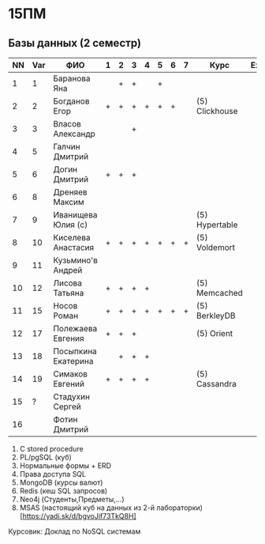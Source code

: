 # 15ПМ
## Базы данных (2 семестр)

| NN  | Var | ФИО                   | 1   | 2   | 3   | 4   | 5   | 6   | 7   |  Курс           | Exam     |
| --- | --- | --------------------- | --- | --- | --- | --- | --- | --- | --- | --------------- | -------- |
| 1   | 1   | Баранова Яна          |     | +   | +   |     | +   |     |     |                 |          |
| 2   | 2   | Богданов Егор         | +   | +   | +   | +   | +   | +   |     | (5) Clickhouse  |          |
| 3   | 3   | Власов Александр      |     |     | +   |     |     |     |     |                 |          |
| 4   | 5   | Галчин Дмитрий        |     |     |     |     |     |     |     |                 |          |
| 5   | 6   | Догин Дмитрий         | +   | +   | +   |     |     |     |     |                 |          |
| 6   | 8   | Дреняев Максим        |     |     |     |     |     |     |     |                 |          |
| 7   | 9   | Иванищева Юлия (с)    |     |     |     |     |     |     |     | (5) Hypertable  |          |
| 8   | 10  | Киселева Анастасия    | +   | +   | +   | +   | +   | +   | +   | (5) Voldemort   |          |
| 9   | 11  | Кузьмино'в Андрей     |     |     |     |     |     |     |     |                 |          |
| 10  | 12  | Лисова Татьяна        | +   | +   | +   | +   |     |     |     | (5) Memcached   |          |
| 11  | 15  | Носов Роман           | +   | +   | +   | +   | +   | +   | +   | (5) BerkleyDB   |          |
| 12  | 17  | Полежаева Евгения     | +   | +   | +   |     |     |     |     | (5) Orient      |          |
| 13  | 18  | Посыпкина Екатерина   |     | +   | +   | +   |     |     |     |                 |          |
| 14  | 19  | Симаков Евгений       | +   | +   | +   | +   |     |     |     | (5) Cassandra   |          |
| 15  | ?   | Стадухин Сергей       |     |     |     |     |     |     |     |                 |          |
| 16  |     | Фотин Дмитрий         |

1. C stored procedure
2. PL/pgSQL (куб)
3. Нормальные формы + ERD
4. Права доступа SQL
5. MongoDB (курсы валют)
6. Redis (кеш SQL запросов)
7. Neo4j (Студенты,Предметы,...)
8. MSAS (настоящий куб на данных из 2-й лабораторки) [https://yadi.sk/d/bgvoJif73TkQ8H]

Курсовик: Доклад по NoSQL системам
